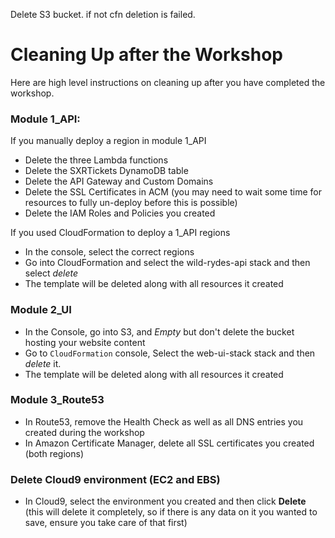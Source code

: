 Delete S3 bucket. if not cfn deletion is failed.


# Cleaning Up after the Workshop

Here are high level instructions on cleaning up after you have completed the
workshop.

### Module 1_API:

If you manually deploy a region in module 1_API

- Delete the three Lambda functions
- Delete the SXRTickets DynamoDB table
- Delete the API Gateway and Custom Domains
- Delete the SSL Certificates in ACM (you may need to wait some time for resources
  to fully un-deploy before this is possible)
- Delete the IAM Roles and Policies you created

If you used CloudFormation to deploy a 1_API regions

- In the console, select the correct regions
- Go into CloudFormation and select the wild-rydes-api stack and then select *delete*
- The template will be deleted along with all resources it created

### Module 2_UI

- In the Console, go into S3, and *Empty* but don't delete the bucket hosting
  your website content
- Go to `CloudFormation` console, Select the web-ui-stack stack and then *delete* it.
- The template will be deleted along with all resources it created

### Module 3_Route53

- In Route53, remove the Health Check as well as all DNS entries you created
  during the workshop
- In Amazon Certificate Manager, delete all SSL certificates you created (both regions)


### Delete Cloud9 environment (EC2 and EBS)

- In Cloud9, select the environment you created and then click **Delete** (this will delete
  it completely, so if there is any data on it you wanted to save, ensure you take
  care of that first)
